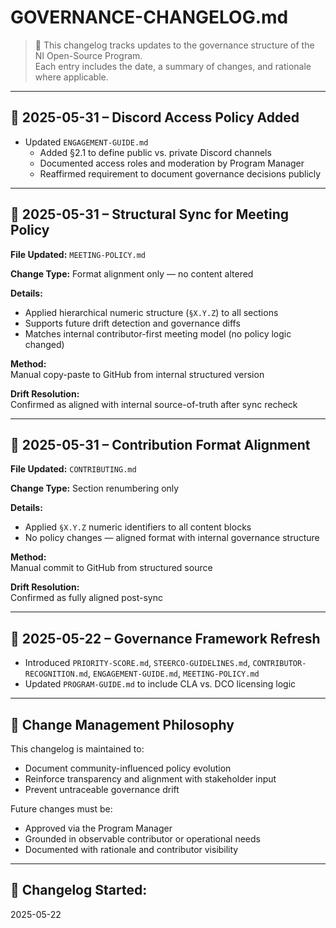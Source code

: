 # GOVERNANCE-CHANGELOG.md

> 📜 This changelog tracks updates to the governance structure of the NI Open-Source Program.  
> Each entry includes the date, a summary of changes, and rationale where applicable.

---

## 📅 2025-05-31 – Discord Access Policy Added

- Updated `ENGAGEMENT-GUIDE.md`
  - Added §2.1 to define public vs. private Discord channels
  - Documented access roles and moderation by Program Manager
  - Reaffirmed requirement to document governance decisions publicly

---

## 📅 2025-05-31 – Structural Sync for Meeting Policy

**File Updated:** `MEETING-POLICY.md`

**Change Type:** Format alignment only — no content altered

**Details:**
- Applied hierarchical numeric structure (`§X.Y.Z`) to all sections
- Supports future drift detection and governance diffs
- Matches internal contributor-first meeting model (no policy logic changed)

**Method:**  
Manual copy-paste to GitHub from internal structured version

**Drift Resolution:**  
Confirmed as aligned with internal source-of-truth after sync recheck

---

## 📅 2025-05-31 – Contribution Format Alignment

**File Updated:** `CONTRIBUTING.md`

**Change Type:** Section renumbering only

**Details:**
- Applied `§X.Y.Z` numeric identifiers to all content blocks
- No policy changes — aligned format with internal governance structure

**Method:**  
Manual commit to GitHub from structured source

**Drift Resolution:**  
Confirmed as fully aligned post-sync

---

## 📅 2025-05-22 – Governance Framework Refresh

- Introduced `PRIORITY-SCORE.md`, `STEERCO-GUIDELINES.md`, `CONTRIBUTOR-RECOGNITION.md`, `ENGAGEMENT-GUIDE.md`, `MEETING-POLICY.md`
- Updated `PROGRAM-GUIDE.md` to include CLA vs. DCO licensing logic

---

## 🧭 Change Management Philosophy

This changelog is maintained to:
- Document community-influenced policy evolution
- Reinforce transparency and alignment with stakeholder input
- Prevent untraceable governance drift

Future changes must be:
- Approved via the Program Manager
- Grounded in observable contributor or operational needs
- Documented with rationale and contributor visibility

---

## 📁 Changelog Started:
2025-05-22
